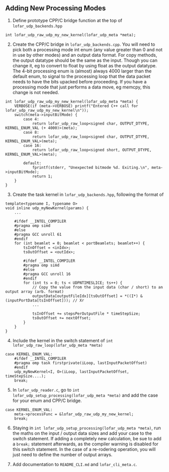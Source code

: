 Adding New Processing Modes
---------

1. Define prototype CPP/C bridge function at the top of `lofar_udp_backends.hpp`

```
int lofar_udp_raw_udp_my_new_kernel(lofar_udp_meta *meta);
```

2. Create the CPP/C bridge in `lofar_udp_backends.cpp`. You will need to pick both a processing mode int enum (any value greater than 0 and not in use by other modes) and an output data format. For copy methods, the output datatype should be the same as the input. Though you can change it, eg to convert to float by using float as the output datatype. 
The 4-bit processing enum is (almost) always 4000 larger than the default enum, to signal to the processing loop that the data packet needs to have the bits upacked before proceeding. If you have a processing mode that just performs a data move, eg memcpy, this change is not needed.

```
int lofar_udp_raw_udp_my_new_kernel(lofar_udp_meta *meta) {
	VERBOSE(if (meta->VERBOSE) printf("Entered C++ call for lofar_udp_raw_udp_my_new_kernel\n"));
	switch(meta->inputBitMode) {
		case 4:
			return lofar_udp_raw_loop<signed char, OUTPUT_DTYPE, KERNEL_ENUM_VAL (+ 4000)>(meta);
		case 8:
			return lofar_udp_raw_loop<signed char, OUTPUT_DTYPE, KERNEL_ENUM_VAL>(meta);
		case 16:
			return lofar_udp_raw_loop<signed short, OUTPUT_DTYPE, KERNEL_ENUM_VAL>(meta);

		default:
			fprintf(stderr, "Unexpected bitmode %d. Exiting.\n", meta->inputBitMode);
			return 1;
	}
}

```

3. Create the task kernel in `lofar_udp_backends.hpp`, following the format of

```
template<typename I, typename O>
void inline udp_myNewKernel(params) {
	...

	#ifdef __INTEL_COMPILER
	#pragma omp simd
	#else
	#pragma GCC unroll 61
	#endif
	for (int beamlet = 0; beamlet < portBeamlets; beamlet++) {
		tsInOffset = <inIdx>;
		tsOutOffset = <outIdx>;

		#ifdef __INTEL_COMPILER
		#pragma omp simd
		#else
		#pragma GCC unroll 16
		#endif
		for (int ts = 0; ts < UDPNTIMESLICE; ts++) {
			// Copy the value from the input data (char / short) to an output array (arb. format)
			outputData[outputFileIdx][tsOutOffset] = *((I*) &(inputPortData[tsInOffset])); // Xr
			...

			tsInOffset += stepsPerOutputFile * timeStepSize;
			tsOutOffset += nextOffset;
		}
	}
}
```

4. Include the kernel in the switch statement of `int lofar_udp_raw_loop(lofar_udp_meta *meta)`

```
case KERNEL_ENUM_VAL:
	#ifdef __INTEL_COMPILER
	#pragma omp task firstprivate(iLoop, lastInputPacketOffset)
	#endif
	udp_myNewKernel<I, O>(iLoop, lastInputPacketOffset, timeStepSize....);
	break;

```

5. In `lofar_udp_reader.c`, go to `int lofar_udp_setup_processing(lofar_udp_meta *meta)` and add the case for your enum and CPP/C bridge.

```
case KERNEL_ENUM_VAL:
	meta->processFunc = &lofar_udp_raw_udp_my_new_kernel;
	break;
```

6. Staying in `int lofar_udp_setup_processing(lofar_udp_meta *meta)`, run the maths on the input / output data sizes and add your case to the switch statement. If adding a completely new calculation, be sue to add a `break;` statement afterwards, as the compiler warning is disabled for this switch statement. In the case of a re-rodering operation, you will just need to define the number of output arrays.

7. Add documentation to `README_CLI.md` and `lofar_cli_meta.c`.